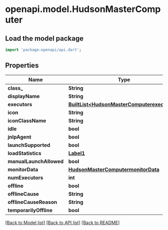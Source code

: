 # openapi.model.HudsonMasterComputer

## Load the model package
```dart
import 'package:openapi/api.dart';
```

## Properties
Name | Type | Description | Notes
------------ | ------------- | ------------- | -------------
**class_** | **String** |  | [optional] 
**displayName** | **String** |  | [optional] 
**executors** | [**BuiltList&lt;HudsonMasterComputerexecutors&gt;**](HudsonMasterComputerexecutors.md) |  | [optional] 
**icon** | **String** |  | [optional] 
**iconClassName** | **String** |  | [optional] 
**idle** | **bool** |  | [optional] 
**jnlpAgent** | **bool** |  | [optional] 
**launchSupported** | **bool** |  | [optional] 
**loadStatistics** | [**Label1**](Label1.md) |  | [optional] 
**manualLaunchAllowed** | **bool** |  | [optional] 
**monitorData** | [**HudsonMasterComputermonitorData**](HudsonMasterComputermonitorData.md) |  | [optional] 
**numExecutors** | **int** |  | [optional] 
**offline** | **bool** |  | [optional] 
**offlineCause** | **String** |  | [optional] 
**offlineCauseReason** | **String** |  | [optional] 
**temporarilyOffline** | **bool** |  | [optional] 

[[Back to Model list]](../README.md#documentation-for-models) [[Back to API list]](../README.md#documentation-for-api-endpoints) [[Back to README]](../README.md)


